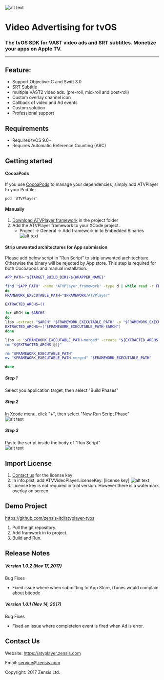 ![alt text][logo]

# Video Advertising for tvOS
### The tvOS SDK for VAST video ads and SRT subtitles. Monetize your apps on Apple TV.
***
## Feature:
- Support Objective-C and Swift 3.0
- SRT Subtitle
- multiple VAST2 video ads. (pre-roll, mid-roll and post-roll)
- Custom overlay channel icon
- Callback of video and Ad events
- Custom solution
- Professional support

## Requirements
- Requires tvOS 9.0+
- Requires Automatic Reference Counting (ARC)

## Getting started
#### CocoaPods
If you use [CocoaPods] to manage your dependencies, simply add ATVPlayer to your Podfile:
```
pod 'ATVPlayer'
```
#### Manually
1. [Download ATVPlayer framework] in the project folder
2. Add the ATVPlayer framework to your XCode project. 
   * Project -> General -> Add framework in to Embedded Binaries
![alt text][setup]

#### Strip unwanted architectures for App submission
Please add below script in "Run Script" to strip unwanted architechture. Otherwise the binary will be rejected by App store.
This step is required for both Cocoapods and manual installation. 
```sh
APP_PATH="${TARGET_BUILD_DIR}/${WRAPPER_NAME}"

find "$APP_PATH" -name 'ATVPlayer.framework' -type d | while read -r FRAMEWORK
do
FRAMEWORK_EXECUTABLE_PATH="$FRAMEWORK/ATVPlayer"

EXTRACTED_ARCHS=()

for ARCH in $ARCHS
do
lipo -extract "$ARCH" "$FRAMEWORK_EXECUTABLE_PATH" -o "$FRAMEWORK_EXECUTABLE_PATH-$ARCH"
EXTRACTED_ARCHS+=("$FRAMEWORK_EXECUTABLE_PATH-$ARCH")
done

lipo -o "$FRAMEWORK_EXECUTABLE_PATH-merged" -create "${EXTRACTED_ARCHS[@]}"
rm "${EXTRACTED_ARCHS[@]}"

rm "$FRAMEWORK_EXECUTABLE_PATH"
mv "$FRAMEWORK_EXECUTABLE_PATH-merged" "$FRAMEWORK_EXECUTABLE_PATH"

done
```

##### Step 1
Select you application target, then select "Build Phases"

##### Step 2
In Xcode menu, click "+", then select "New Run Script Phase"  
![alt text][new_run_script]

##### Step 3
Paste the script inside the body of "Run Script"  
![alt text][run_script]

## Import License
1. [Contact us] for the license key
2. In info.plist, add ATVVideoPlayerLicenseKey: [license key]
![alt text][license]
3. License key is not required in trial version. However there is a watermark overlay on screen.

## Demo Project

https://github.com/zensis-ltd/atvplayer-tvos

1. Pull the git repository. 
2. Add framwork in to project.
4. Build and Run.

## Release Notes
##### Version 1.0.2 (Nov 17, 2017)
Bug Fixes
* Fixed issue where when submitting to App Store, iTunes would complain about bitcode

##### Version 1.0.1 (Nov 14, 2017)
Bug Fixes
* Fixed an issue where completeion event is fired when Ad is error.

## Contact Us
Website: https://atvplayer.zensis.com 

Email: service@zensis.com

Copyright: 2017 Zensis Ltd.

[API Reference]: https://atvplayer.zensis.com/doc/index.html
[CocoaPods]: https://cocoapods.org/
[Contact us]: https://atvplayer.zensis.com/contact-us.html
[logo]: https://atvplayer.zensis.com/demo/assets/logo_light.png
[setup]: https://atvplayer.zensis.com/demo/assets/setup.png
[license]: https://atvplayer.zensis.com/demo/assets/license.png
[new_run_script]: https://atvplayer.zensis.com/demo/assets/new_run_script.png
[run_script]: https://atvplayer.zensis.com/demo/assets/run_script.png
[Download ATVPlayer framework]: https://atvplayer.zensis.com/atvplayer_sdk.zip

